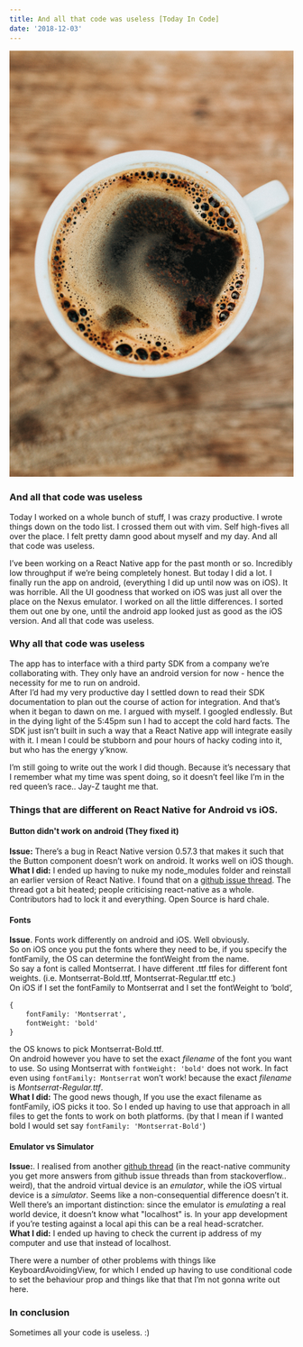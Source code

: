 ```yaml
---
title: And all that code was useless [Today In Code]
date: '2018-12-03'
---
```


![fabian-grohs-437907-unsplash.jpg](nathan-dumlao-492751-unsplash.jpg)

### And all that code was useless

Today I worked on a whole bunch of stuff, I was crazy productive. I wrote things down on the todo list. I crossed them out with vim. Self high-fives all over the place. I felt pretty damn good about myself and my day. And all that code was useless.

I’ve been working on a React Native app for the past month or so. Incredibly low throughput if we’re being completely honest. But today I did a lot. I finally run the app on android, (everything I did up until now was on iOS).
It was horrible.
All the UI goodness that worked on iOS was just all over the place on the Nexus emulator.
I worked on all the little differences. I sorted them out one by one, until the android app looked just as good as the iOS version. And all that code was useless.

### Why all that code was useless

The app has to interface with a third party SDK from a company we’re collaborating with. They only have an android version for now - hence the necessity for me to run on android.  
After I’d had my very productive day I settled down to read their SDK documentation to plan out the course of action for integration. And that’s when it began to dawn on me.
I argued with myself. I googled endlessly. But in the dying light of the 5:45pm sun I had to accept the cold hard facts.
The SDK just isn’t built in such a way that a React Native app will integrate easily with it. I mean I could be stubborn and pour hours of hacky coding into it, but who has the energy y’know.

I’m still going to write out the work I did though. Because it’s necessary that I remember what my time was spent doing, so it doesn’t feel like I’m in the red queen’s race.. Jay-Z taught me that.

### Things that are different on React Native for Android vs iOS.

#### Button didn't work on android (They fixed it)

**Issue:** There’s a bug in React Native version 0.57.3 that makes it such that the Button component doesn’t work on android. It works well on iOS though.  
**What I did:** I ended up having to nuke my node_modules folder and reinstall an earlier version of React Native. I found that on a [github issue thread](https://github.com/facebook/react-native/issues/21754). The thread got a bit heated; people criticising react-native as a whole. Contributors had to lock it and everything. Open Source is hard chale.

#### Fonts

**Issue**. Fonts work differently on android and iOS. Well obviously.  
So on iOS once you put the fonts where they need to be, if you specify the fontFamily, the OS can determine the fontWeight from the name.  
So say a font is called Montserrat. I have different .ttf files for different font weights. (i.e. Montserrat-Bold.ttf, Montserrat-Regular.ttf etc.)  
On iOS if I set the fontFamily to Montserrat and I set the fontWeight to ‘bold’,

```
{
    fontFamily: 'Montserrat',
    fontWeight: 'bold'
}
```

the OS knows to pick Montserrat-Bold.ttf.  
On android however you have to set the exact _filename_ of the font you want to use. So using Montserrat with `fontWeight: 'bold'` does not work. In fact even using `fontFamily: Montserrat` won’t work! because the exact _filename_ is _Montserrat-Regular.ttf_.  
**What I did:** The good news though, If you use the exact filename as fontFamily, iOS picks it too. So I ended up having to use that approach in all files to get the fonts to work on both platforms.
(by that I mean if I wanted bold I would set say `fontFamily: 'Montserrat-Bold'`)

#### Emulator vs Simulator

**Issue:**. I realised from another [github thread](https://github.com/facebook/react-native/issues/10404#issuecomment-267303151) (in the react-native community you get more answers from github issue threads than from stackoverflow.. weird), that the android virtual device is an _emulator_, while the iOS virtual device is a _simulator_.
Seems like a non-consequential difference doesn’t it. Well there’s an important distinction: since the emulator is _emulating_ a real world device, it doesn’t know what "localhost" is. In your app development if you’re testing against a local api this can be a real head-scratcher.  
**What I did:** I ended up having to check the current ip address of my computer and use that instead of localhost.

There were a number of other problems with things like KeyboardAvoidingView, for which I ended up having to use conditional code to set the behaviour prop and things like that that I’m not gonna write out here.

### In conclusion

Sometimes all your code is useless. :)
